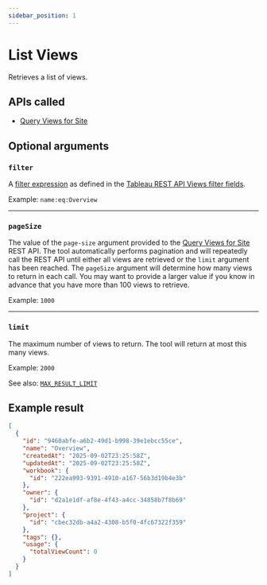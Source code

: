 ```yaml
---
sidebar_position: 1
---
```


# List Views

Retrieves a list of views.

## APIs called

- [Query Views for Site](https://help.tableau.com/current/api/rest_api/en-us/REST/rest_api_ref_workbooks_and_views.htm#query_views_for_site)

## Optional arguments

### `filter`

A
[filter expression](https://help.tableau.com/current/api/rest_api/en-us/REST/rest_api_concepts_filtering_and_sorting.htm)
as defined in the
[Tableau REST API Views filter fields](https://help.tableau.com/current/api/rest_api/en-us/REST/rest_api_concepts_filtering_and_sorting.htm#views).

Example: `name:eq:Overview`

<hr />

### `pageSize`

The value of the `page-size` argument provided to the
[Query Views for Site](https://help.tableau.com/current/api/rest_api/en-us/REST/rest_api_ref_workbooks_and_views.htm#query_views_for_site)
REST API. The tool automatically performs pagination and will repeatedly call the REST API until
either all views are retrieved or the `limit` argument has been reached. The `pageSize` argument
will determine how many views to return in each call. You may want to provide a larger value if you
know in advance that you have more than 100 views to retrieve.

Example: `1000`

<hr />

### `limit`

The maximum number of views to return. The tool will return at most this many views.

Example: `2000`

See also: [`MAX_RESULT_LIMIT`](../../configuration/mcp-config/env-vars.md#max_result_limit)

## Example result

```json
[
  {
    "id": "9460abfe-a6b2-49d1-b998-39e1ebcc55ce",
    "name": "Overview",
    "createdAt": "2025-09-02T23:25:58Z",
    "updatedAt": "2025-09-02T23:25:58Z",
    "workbook": {
      "id": "222ea993-9391-4910-a167-56b3d19b4e3b"
    },
    "owner": {
      "id": "d2a1e1df-af8e-4f43-a4cc-34858b7f8b69"
    },
    "project": {
      "id": "cbec32db-a4a2-4308-b5f0-4fc67322f359"
    },
    "tags": {},
    "usage": {
      "totalViewCount": 0
    }
  }
]
```
